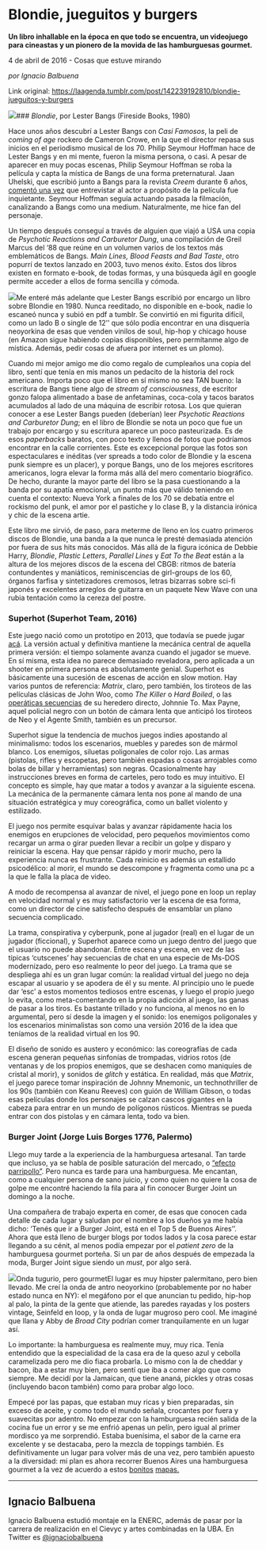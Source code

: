 # Blondie, jueguitos y burgers

**Un libro inhallable en la época en que todo se encuentra, un videojuego para cineastas y un pionero de la movida de las hamburguesas gourmet.**

4 de abril de 2016 - Cosas que estuve mirando

_por Ignacio Balbuena_

Link original: https://laagenda.tumblr.com/post/142239192810/blondie-jueguitos-y-burgers

![](https://64.media.tumblr.com/5859cc3fbe7e0471bd0d1ddea72c6a20/tumblr_inline_pjzvoe0w2p1t6q87u_500.jpg)### *Blondie*, por Lester Bangs (Fireside Books, 1980)

Hace unos años descubrí a Lester Bangs con *Casi Famosos*, la peli de *coming of age* rockero de Cameron Crowe, en la que el director repasa sus inicios en el periodismo musical de los 70. Philip Seymour Hoffman hace de Lester Bangs y en mi mente, fueron la misma persona, o casi. A pesar de aparecer en muy pocas escenas, Philip Seymour Hoffman se roba la película y capta la mística de Bangs de una forma preternatural. Jaan Uhelski, que escribió junto a Bangs para la revista *Creem* durante 6 años, [comentó una vez](http://www.spin.com/2014/02/philip-seymour-hoffman-lester-bangs-almost-famous/)  que entrevistar al actor a propósito de la película fue inquietante. Seymour Hoffman seguía actuando pasada la filmación, canalizando a Bangs como una medium. Naturalmente, me hice fan del personaje.


Un tiempo después conseguí a través de alguien que viajó a USA una copia de *Psychotic Reactions and Carburetor Dung*, una compilación de Greil Marcus del ‘88 que reúne en un volumen varios de los textos más emblemáticos de Bangs. *Main Lines, Blood Feasts and Bad Taste*, otro popurrí de textos lanzado en 2003, tuvo menos éxito. Estos dos libros existen en formato e-book, de todas formas, y una búsqueda ágil en google permite acceder a ellos de forma sencilla y cómoda.


![](https://64.media.tumblr.com/e0d500eb6242fed955074f59376213b0/tumblr_inline_pjzvoeQhwA1t6q87u_250.jpg)Me enteré más adelante que Lester Bangs escribió por encargo un libro sobre Blondie en 1980. Nunca reeditado, no disponible en e-book, nadie lo escaneó nunca y subió en pdf a tumblr. Se convirtió en mi figurita difícil, como un lado B o single de 12’’ que sólo podía encontrar en una disquería neoyorkina de esas que venden vinilos de soul, hip-hop y chicago house (en Amazon sigue habiendo copias disponibles, pero permítanme algo de mística. Además, pedir cosas de afuera por internet es un plomo).


Cuando mi mejor amigo me dio como regalo de cumpleaños una copia del libro, sentí que tenía en mis manos un pedacito de la historia del rock americano. Importa poco que el libro en sí mismo no sea TAN bueno: la escritura de Bangs tiene algo de *stream of consciousness*, de escritor gonzo falopa alimentado a base de anfetaminas, coca-cola y tacos baratos acumulados al lado de una máquina de escribir rotosa. Los que quieran conocer a ese Lester Bangs pueden (deberían) leer *Psychotic Reactions and Carburetor Dung*; en el libro de Blondie se nota un poco que fue un trabajo por encargo y su escritura aparece un poco pasteurizada. Es de esos *paperbacks* baratos, con poco texto y llenos de fotos que podríamos encontrar en la calle corrientes. Este es excepcional porque las fotos son espectaculares e inéditas (ver spreads a todo color de Blondie y la escena punk siempre es un placer), y porque Bangs, uno de los mejores escritores americanos, logra elevar la forma más allá del mero comentario biográfico. De hecho, durante la mayor parte del libro se la pasa cuestionando a la banda por su apatía emocional, un punto más que válido teniendo en cuenta el contexto: Nueva York a finales de los 70 se debatía entre el rockismo del punk, el amor por el pastiche y lo clase B, y la distancia irónica y chic de la escena artie.


Este libro me sirvió, de paso, para meterme de lleno en los cuatro primeros discos de Blondie, una banda a la que nunca le presté demasiada atención por fuera de sus hits más conocidos. Más allá de la figura icónica de Debbie Harry, *Blondie*, *Plastic Letters*, *Parallel Lines* y *Eat To the Beat* están a la altura de los mejores discos de la escena del CBGB: ritmos de batería contundentes y maniáticos, reminiscencias de girl-groups de los 60, órganos farfisa y sintetizadores cremosos, letras bizarras sobre sci-fi japonés y excelentes arreglos de guitarra en un paquete New Wave con una rubia tentación como la cereza del postre.


### Superhot (Superhot Team, 2016)

Este juego nació como un prototipo en 2013, que todavía se puede jugar [acá](https://superhotgame.com/play-prototype/). La versión actual y definitiva mantiene la mecánica central de aquella primera versión: el tiempo solamente avanza cuando el jugador se mueve. En sí misma, esta idea no parece demasiado reveladora, pero aplicada a un shooter en primera persona es absolutamente genial. Superhot es básicamente una sucesión de escenas de acción en slow motion. Hay varios puntos de referencia: *Matrix*, claro, pero también, los tiroteos de las películas clásicas de John Woo, como *The Killer* o *Hard Boiled*, o las [operáticas secuencias](https://www.youtube.com/watch?v=CJlCYNt2z9k) de su heredero directo, Johnnie To. Max Payne, aquel policial negro con un botón de cámara lenta que anticipó los tiroteos de Neo y el Agente Smith, también es un precursor.


Superhot sigue la tendencia de muchos juegos indies apostando al minimalismo: todos los escenarios, muebles y paredes son de mármol blanco. Los enemigos, siluetas poligonales de color rojo. Las armas (pistolas, rifles y escopetas, pero también espadas o cosas arrojables como bolas de billar y herramientas) son negras. Ocasionalmente hay instrucciones breves en forma de carteles, pero todo es muy intuitivo. El concepto es simple, hay que matar a todos y avanzar a la siguiente escena. La mecánica de la permanente cámara lenta nos pone al mando de una situación estratégica y muy coreográfica, como un ballet violento y estilizado. 


El juego nos permite esquivar balas y avanzar rápidamente hacia los enemigos en erupciones de velocidad, pero pequeños movimientos como recargar un arma o girar pueden llevar a recibir un golpe y disparo y reiniciar la escena. Hay que pensar rápido y morir mucho, pero la experiencia nunca es frustrante. Cada reinicio es además un estallido psicodélico: al morir, el mundo se descompone y fragmenta como una pc a la que le falla la placa de video.


A modo de recompensa al avanzar de nivel, el juego pone en loop un replay en velocidad normal y es muy satisfactorio ver la escena de esa forma, como un director de cine satisfecho después de ensamblar un plano secuencia complicado.


  


  
La trama, conspirativa y cyberpunk, pone al jugador (real) en el lugar de un jugador (ficcional), y Superhot aparece como un juego dentro del juego que el usuario no puede abandonar. Entre escena y escena, en vez de las típicas ‘cutscenes’ hay secuencias de chat en una especie de Ms-DOS modernizado, pero eso realmente lo peor del juego. La trama que se despliega ahí es un gran lugar común: la realidad virtual del juego no deja escapar al usuario y se apodera de él y su mente. Al principio uno le puede dar ‘esc’ a estos momentos tediosos entre escenas, y luego el propio juego lo evita, como meta-comentando en la propia adicción al juego, las ganas de pasar a los tiros. Es bastante trillado y no funciona, al menos no en lo argumental, pero sí desde la imagen y el sonido: los enemigos poligonales y los escenarios minimalistas son como una versión 2016 de la idea que teníamos de la realidad virtual en los 90. 


El diseño de sonido es austero y económico: las coreografías de cada escena generan pequeñas sinfonías de trompadas, vidrios rotos (de ventanas y de los propios enemigos, que se deshacen como maniquíes de cristal al morir), y sonidos de *glitch* y estática. En realidad, más que *Matrix*, el juego parece tomar inspiración de Johnny Mnemonic, un technothriller de los 90s (también con Keanu Reeves) con guión de William Gibson, o todas esas películas donde los personajes se calzan cascos gigantes en la cabeza para entrar en un mundo de polígonos rústicos. Mientras se pueda entrar con dos pistolas y en cámara lenta, todo va bien.


### Burger Joint (Jorge Luis Borges 1776, Palermo)

Llego muy tarde a la experiencia de la hamburguesa artesanal. Tan tarde que incluso, ya se habla de posible saturación del mercado, o [“efecto parripollo”](http://www.lanacion.com.ar/1881145-la-revancha-de-la-hamburguesa-adios-a-la-comida-chatarra-bienvenidaal-mundo-gourmet). Pero nunca es tarde para una hamburguesa. Me encantan, como a cualquier persona de sano juicio, y como quien no quiere la cosa de golpe me encontré haciendo la fila para al fin conocer Burger Joint un domingo a la noche.


Una compañera de trabajo experta en comer, de esas que conocen cada detalle de cada lugar y saludan por el nombre a los dueños ya me había dicho: ‘Tenés que ir a Burger Joint, está en el Top 5 de Buenos Aires’’. Ahora que está lleno de burger blogs por todos lados y la cosa parece estar llegando a su cénit, al menos podía empezar por el *patient zero* de la hamburguesa gourmet porteña. Si un par de años después de empezada la moda, Burger Joint sigue siendo un *must*, por algo será.


![](https://64.media.tumblr.com/c731eeea150e39b4a7aa665cc57f5f60/tumblr_inline_pjzvofQaEZ1t6q87u_500.jpg)Onda tugurio, pero gourmetEl lugar es muy hipster palermitano, pero bien llevado. Me creí la onda de antro neoyorkino (probablemente por no haber estado nunca en NY): el megáfono por el que anuncian tu pedido, hip-hop al palo, la pinta de la gente que atiende, las paredes rayadas y los posters vintage, Seinfeld en loop, y la onda de lugar mugroso pero cool. Me imaginé que Ilana y Abby de *Broad City* podrían comer tranquilamente en un lugar así.


Lo importante: la hamburguesa es realmente muy, muy rica. Tenía entendido que la especialidad de la casa era de la queso azul y cebolla caramelizada pero me dio fiaca probarla. Lo mismo con la de cheddar y bacon, iba a estar muy bien, pero sentí que iba a comer algo que como siempre. Me decidí por la Jamaican, que tiene ananá, pickles y otras cosas (incluyendo bacon también) como para probar algo loco. 


Empecé por las papas, que estaban muy ricas y bien preparadas, sin exceso de aceite, y como todo el mundo señala, crocantes por fuera y suavecitas por adentro. No empezar con la hamburguesa recién salida de la cocina fue un error y se me enfrió apenas un pelín, pero igual al primer mordisco ya me sorprendió. Estaba buenísima, el sabor de la carne era excelente y se destacaba, pero la mezcla de toppings también. Es definitivamente un lugar para volver más de una vez, pero también apuesto a la diversidad: mi plan es ahora recorrer Buenos Aires una hamburguesa gourmet a la vez de acuerdo a estos [bonitos](https://www.google.com/maps/d/viewer?mid=zRYQhu9-k2S8.kXqbhZqxVqio) [mapas.](https://www.google.com/maps/d/viewer?mid=zAmdI7mOA7JI.kRU2HjUTaoCg) 

  




---

Ignacio Balbuena
----------------

 Ignacio Balbuena estudió montaje en la ENERC, además de pasar por la carrera de realización en el Cievyc y artes combinadas en la UBA. 
En Twitter es [@ignaciobalbuena](https://twitter.com/ignaciobalbuena) 

